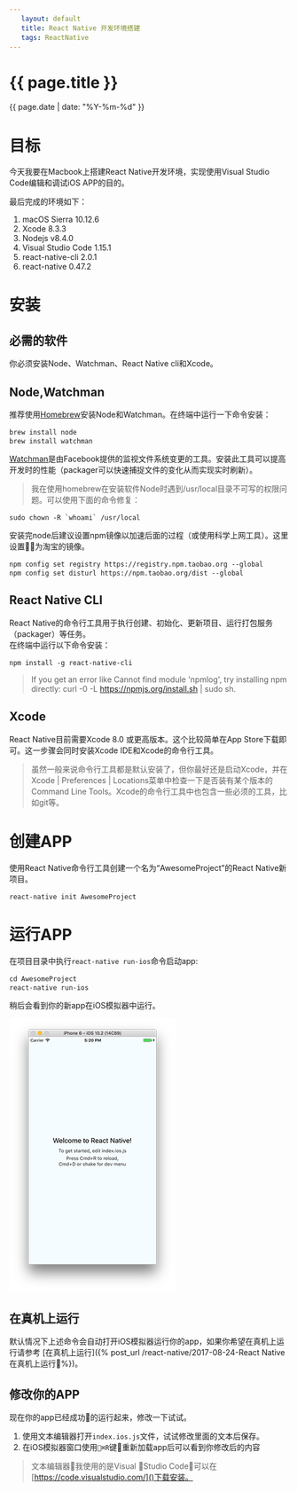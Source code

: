 ```yaml
---
   layout: default
   title: React Native 开发环境搭建
   tags: ReactNative
---
```


# {{ page.title }}
{{ page.date | date: "%Y-%m-%d" }}

# 目标
今天我要在Macbook上搭建React Native开发环境，实现使用Visual Studio Code编辑和调试iOS APP的目的。

最后完成的环境如下：
1. macOS Sierra 10.12.6
1. Xcode 8.3.3
2. Nodejs v8.4.0
3. Visual Studio Code 1.15.1
4. react-native-cli 2.0.1
5. react-native 0.47.2

# 安装
## 必需的软件
你必须安装Node、Watchman、React Native cli和Xcode。

## Node,Watchman
推荐使用[Homebrew](http://brew.sh)安装Node和Watchman。在终端中运行一下命令安装：
```
brew install node
brew install watchman
```
[Watchman](https://facebook.github.io/watchman/)是由Facebook提供的监视文件系统变更的工具。安装此工具可以提高开发时的性能（packager可以快速捕捉文件的变化从而实现实时刷新）。

> 我在使用homebrew在安装软件Node时遇到/usr/local目录不可写的权限问题。可以使用下面的命令修复：
```
sudo chown -R `whoami` /usr/local
```

安装完node后建议设置npm镜像以加速后面的过程（或使用科学上网工具）。这里设置为淘宝的镜像。
```
npm config set registry https://registry.npm.taobao.org --global
npm config set disturl https://npm.taobao.org/dist --global
```

## React Native CLI
React Native的命令行工具用于执行创建、初始化、更新项目、运行打包服务（packager）等任务。  
在终端中运行以下命令安装：
```
npm install -g react-native-cli
```
> If you get an error like Cannot find module 'npmlog', try installing npm directly: curl -0 -L https://npmjs.org/install.sh | sudo sh.
## Xcode
React Native目前需要Xcode 8.0 或更高版本。这个比较简单在App Store下载即可。这一步骤会同时安装Xcode IDE和Xcode的命令行工具。

> 虽然一般来说命令行工具都是默认安装了，但你最好还是启动Xcode，并在Xcode | Preferences | Locations菜单中检查一下是否装有某个版本的Command Line Tools。Xcode的命令行工具中也包含一些必须的工具，比如git等。

# 创建APP
使用React Native命令行工具创建一个名为“AwesomeProject”的React Native新项目。
```
react-native init AwesomeProject
```
# 运行APP
在项目目录中执行`react-native run-ios`命令启动app:
```
cd AwesomeProject
react-native run-ios
```
稍后会看到你的新app在iOS模拟器中运行。

![](images/2017-08-24-08-31-01.png)

## 在真机上运行
默认情况下上述命令会自动打开iOS模拟器运行你的app，如果你希望在真机上运行请参考 
[在真机上运行]({% post_url /react-native/2017-08-24-React Native在真机上运行%})。

## 修改你的APP
现在你的app已经成功的运行起来，修改一下试试。
1. 使用文本编辑器打开`index.ios.js`文件，试试修改里面的文本后保存。
2. 在iOS模拟器窗口使用`⌘R`键重新加载app后可以看到你修改后的内容

> 文本编辑器我使用的是Visual Studio Code，可以在[https://code.visualstudio.com/]()下载安装。
